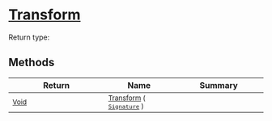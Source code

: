 # [Transform](./Extrema-100663618.md)


Return type:
## Methods

| Return | Name | Summary | 
| --- | --- | --- | 
| <sub>[Void](https://docs.microsoft.com/en-us/dotnet/api/System.Void)</sub><img width=200/>| <sub>[Transform](./Extrema-100663618.md) ( [`Signature`](./../../Signature.md) )</sub>| <sub></sub><img width=200/>| <br>


